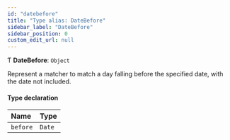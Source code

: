 ```yaml
---
id: "datebefore"
title: "Type alias: DateBefore"
sidebar_label: "DateBefore"
sidebar_position: 0
custom_edit_url: null
---
```


Ƭ **DateBefore**: `Object`

Represent a matcher to match a day falling before the specified date, with
the date not included.

#### Type declaration

| Name | Type |
| :------ | :------ |
| `before` | `Date` |
